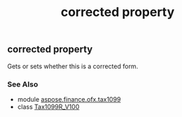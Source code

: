 ﻿---
title: corrected property
second_title: Aspose.Finance for Python via .NET API References
description: 
type: docs
weight: 70
url: /python-net/aspose.finance.ofx.tax1099/tax1099r_v100/corrected/
is_root: false
---

## corrected property


Gets or sets whether this is a corrected form.

### See Also
* module [aspose.finance.ofx.tax1099](../../)
* class [Tax1099R_V100](/finance/python-net/aspose.finance.ofx.tax1099/tax1099r_v100)
